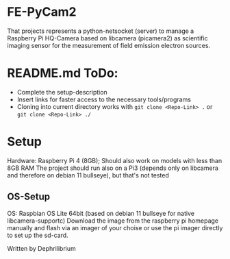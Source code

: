 # FE-PyCam2

That projects represents a python-netsocket (server) to manage a Raspberry Pi HQ-Camera based on libcamera (picamera2) as scientific imaging sensor for the measurement of field emission electron sources.

# README.md ToDo:
- Complete the setup-description
- Insert links for faster access to the necessary tools/programs
- Cloning into current directory works with `git clone <Repo-Link> .` or `git clone <Repo-Link> ./`


# Setup
Hardware: Raspberry Pi 4 (8GB); Should also work on models with less than 8GB RAM
The project should run also on a Pi3 (depends only on libcamera and therefore on debian 11 bullseye), but that's not tested
## OS-Setup
OS: Raspbian OS Lite 64bit (based on debian 11 bullseye for native libcamera-supportc)
Download the image from the raspberry pi homepage manually and flash via an imager of your choise or use the pi imager directly to set up the sd-card.


Written by Dephrilibrium
